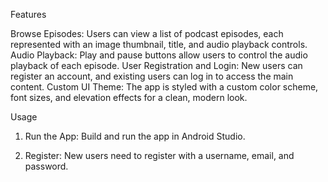 Features


Browse Episodes: Users can view a list of podcast episodes, each represented with an image thumbnail, title, and audio playback controls.
Audio Playback: Play and pause buttons allow users to control the audio playback of each episode.
User Registration and Login: New users can register an account, and existing users can log in to access the main content.
Custom UI Theme: The app is styled with a custom color scheme, font sizes, and elevation effects for a clean, modern look.


Usage

1. Run the App: Build and run the app in Android Studio.


2. Register: New users need to register with a username, email, and password.
